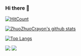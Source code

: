 ### Hi there 👋
[![HitCount](http://hits.dwyl.com/ZhuoZhuoCrayon/ZhuoZhuoCrayon.svg)](http://hits.dwyl.com/ZhuoZhuoCrayon/ZhuoZhuoCrayon)

<!--
**ZhuoZhuoCrayon/ZhuoZhuoCrayon** is a ✨ _special_ ✨ repository because its `README.md` (this file) appears on your GitHub profile.

Here are some ideas to get you started:

- 🔭 I’m currently working on ...
- 🌱 I’m currently learning ...
- 👯 I’m looking to collaborate on ...
- 🤔 I’m looking for help with ...
- 💬 Ask me about ...
- 📫 How to reach me: ...
- 😄 Pronouns: ...
- ⚡ Fun fact: ...
-->

[![ZhuoZhuoCrayon's github stats](https://github-readme-stats.vercel.app/api?username=ZhuoZhuoCrayon&show_icons=true&theme=dracula&custom_title=Crayon%27s%20GitHub%20Stats)](https://github.com/anuraghazra/github-readme-stats)

[![Top Langs](https://github-readme-stats.vercel.app/api/top-langs/?username=ZhuoZhuoCrayon&theme=dracula&layout=compact)](https://github.com/anuraghazra/github-readme-stats)

<p float="left">
    <img src="https://github-readme-stats.vercel.app/api?username=ZhuoZhuoCrayon&show_icons=true&theme=dracula&custom_title=Crayon%27s%20GitHub%20Stats"/>
    <img src="https://github-readme-stats.vercel.app/api/top-langs/?username=ZhuoZhuoCrayon&theme=dracula&layout=compact"/>
</p>
